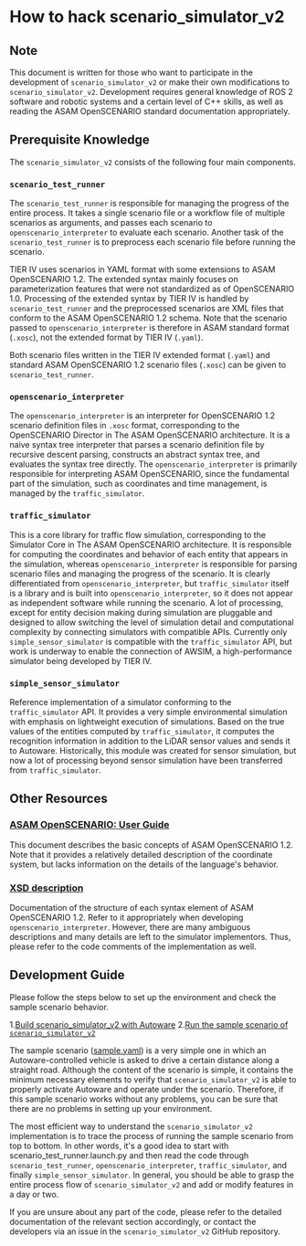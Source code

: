 # How to hack scenario_simulator_v2

## Note

This document is written for those who want to participate in the development
of `scenario_simulator_v2` or make their own modifications to
`scenario_simulator_v2`. Development requires general knowledge of ROS 2
software and robotic systems and a certain level of C++ skills, as well as
reading the ASAM OpenSCENARIO standard documentation appropriately.

## Prerequisite Knowledge

The `scenario_simulator_v2` consists of the following four main components.

### `scenario_test_runner`

The `scenario_test_runner` is responsible for managing the progress of the entire process. It takes a single scenario file or a workflow file of multiple scenarios as arguments, and passes each scenario to `openscenario_interpreter` to evaluate each scenario. Another task of the `scenario_test_runner` is to preprocess each scenario file before running the scenario.

TIER IV uses scenarios in YAML format with some extensions to ASAM OpenSCENARIO 1.2. The extended syntax mainly focuses on parameterization features that were not standardized as of OpenSCENARIO 1.0. Processing of the extended syntax by TIER IV is handled by `scenario_test_runner` and the preprocessed scenarios are XML files that conform to the ASAM OpenSCENARIO 1.2 schema. Note that the scenario passed to `openscenario_interpreter` is therefore in ASAM standard format (`.xosc`), not the extended format by TIER IV (`.yaml`).

Both scenario files written in the TIER IV extended format (`.yaml`) and standard ASAM OpenSCENARIO 1.2 scenario files (`.xosc`) can be given to `scenario_test_runner`.

### `openscenario_interpreter`

 The `openscenario_interpreter` is an interpreter for OpenSCENARIO 1.2 scenario definition files in `.xosc` format, corresponding to the OpenSCENARIO Director in The ASAM OpenSCENARIO architecture. It is a naive syntax tree interpreter that parses a scenario definition file by recursive descent parsing, constructs an abstract syntax tree, and evaluates the syntax tree directly. The `openscenario_interpreter` is primarily responsible for interpreting ASAM OpenSCENARIO, since the fundamental part of the simulation, such as coordinates and time management, is managed by the `traffic_simulator`.

### `traffic_simulator`

This is a core library for traffic flow simulation, corresponding to the Simulator Core in The ASAM OpenSCENARIO architecture. It is responsible for computing the coordinates and behavior of each entity that appears in the simulation, whereas `openscenario_interpreter` is responsible for parsing scenario files and managing the progress of the scenario. It is clearly differentiated from `openscenario_interpreter`, but `traffic_simulator` itself is a library and is built into `openscenario_interpreter`, so it does not appear as independent software while running the scenario. A lot of processing, except for entity decision making during simulation are pluggable and designed to allow switching the level of simulation detail and computational complexity by connecting simulators with compatible APIs. Currently only `simple_sensor_simulator` is compatible with the `traffic_simulator` API, but work is underway to enable the connection of AWSIM, a high-performance simulator being developed by TIER IV.

### `simple_sensor_simulator`

Reference implementation of a simulator conforming to the `traffic_simulator` API. It provides a very simple environmental simulation with emphasis on lightweight execution of simulations.
Based on the true values of the entities computed by `traffic_simulator`, it computes the recognition information in addition to the LiDAR sensor values and sends it to Autoware.
Historically, this module was created for sensor simulation, but now a lot of processing beyond sensor simulation have been transferred from `traffic_simulator`.

## Other Resources

### [ASAM OpenSCENARIO: User Guide](https://www.asam.net/index.php?eID=dumpFile&t=f&f=4908&token=ae9d9b44ab9257e817072a653b5d5e98ee0babf8)

This document describes the basic concepts of ASAM OpenSCENARIO 1.2. Note that it provides a relatively detailed description of the coordinate system, but lacks information on the details of the language's behavior.

### [XSD description](https://www.asam.net/static_downloads/ASAM_OpenSCENARIO_V1.2.0_Model_Documentation/modelDocumentation/)

Documentation of the structure of each syntax element of ASAM OpenSCENARIO 1.2. Refer to it appropriately when developing `openscenario_interpreter`. However, there are many ambiguous descriptions and many details are left to the simulator implementors. Thus, please refer to the code comments of the implementation as well.

## Development Guide

Please follow the steps below to set up the environment and check the sample scenario behavior.

1.[Build scenario_simulator_v2 with Autoware](https://autowarefoundation.github.io/autoware-documentation/main/tutorials/scenario-simulation/planning-simulation/installation/)
2.[Run the sample scenario of `scenario_simulator_v2`](https://autowarefoundation.github.io/autoware-documentation/main/tutorials/scenario-simulation/planning-simulation/scenario-test-simulation/)

The sample scenario ([sample.yaml](test_runner/scenario_test_runner/scenario/sample.yaml)) is a very simple one in which an Autoware-controlled vehicle is asked to drive a certain distance along a straight road. Although the content of the scenario is simple, it contains the minimum necessary elements to verify that `scenario_simulator_v2` is able to properly activate Autoware and operate under the scenario. Therefore, if this sample scenario works without any problems, you can be sure that there are no problems in setting up your environment.

The most efficient way to understand the `scenario_simulator_v2` implementation is to trace the process of running the sample scenario from top to bottom. In other words, it's a good idea to start with scenario_test_runner.launch.py and then read the code through `scenario_test_runner`, `openscenario_interpreter`, `traffic_simulator`, and finally `simple_sensor_simulator`. In general, you should be able to grasp the entire process flow of `scenario_simulator_v2` and add or modify features in a day or two.

If you are unsure about any part of the code, please refer to the detailed documentation of the relevant section accordingly, or contact the developers via an issue in the `scenario_simulator_v2` GitHub repository.
